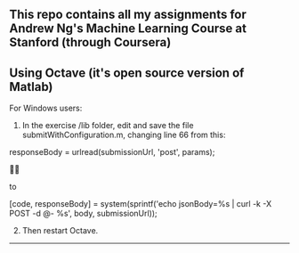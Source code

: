 ## This repo contains all my assignments for Andrew Ng's Machine Learning Course at Stanford (through Coursera)


Using Octave (it's open source version of Matlab)
---------------

For Windows users:

1) In the exercise /lib folder, edit and save the file submitWithConfiguration.m, changing line 66 from this:


responseBody = urlread(submissionUrl, 'post', params);




to

[code, responseBody] = system(sprintf('echo jsonBody=%s | curl -k -X POST -d @- %s', body, submissionUrl));


2) Then restart Octave.

----------------
